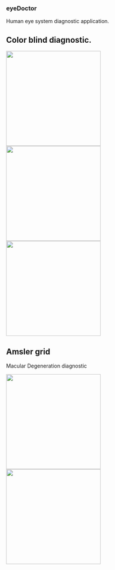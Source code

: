 ### eyeDoctor

Human eye system diagnostic application.

## Color blind diagnostic.
<img src="https://pp.userapi.com/c836236/v836236952/4f3c1/kblFmq0KZQ4.jpg" width="256">
<img src="https://pp.userapi.com/c836236/v836236952/4f3ad/WhevvI8ykT8.jpg" width="256">
<img src="https://pp.userapi.com/c836236/v836236952/4f38f/82JFBrUkz_E.jpg" width="256">

## Amsler grid
Macular Degeneration diagnostic

<img src="https://pp.userapi.com/c836236/v836236952/4f3a3/x6eLp-cSuuE.jpg" width="256">
<img src="https://pp.userapi.com/c836236/v836236952/4f399/RlaJEmsMIpA.jpg" width="256">
